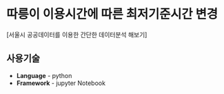 # 따릉이 이용시간에 따른 최저기준시간 변경
[서울시 공공데이터를 이용한 간단한 데이터분석 해보기]

## 사용기술

- **Language** - python
- **Framework** - jupyter Notebook
